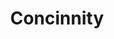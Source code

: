---
layout: startup_page
title: "Concinnity"
id: "concinnitygenetics.com"
permalink: "/concinnityconcinnitygenetics.com04052025/"
website: "https://www.concinnitygenetics.com/"
funding_round: "Seed"
funding_amount: "£3M"
investors: "Eos Advisory, Scottish Enterprise, Old College Capital (OCC), Maven Capital Partners"
about: "Concinnity, a spinout from the University of Edinburgh, is transforming gene therapy safety by designing novel control mechanisms using AI and synthetic biology. Its RNA-based systems enable precise control of gene therapies, even after dosing, allowing for response and reduction of side effects. This technology is considered a significant advancement in the field."
markets: "Biotech, Gene Therapy, AI, Synthetic Biology"
hq: "Edinburgh, City of Edinburgh, United Kingdom"
founded_year: "2021"
linkedin: "https://uk.linkedin.com/company/concinnity-genetics"
twitter: ""
instagram: ""
facebook: ""
crunchbase: "https://www.crunchbase.com/organization/concinnity-genetics"
pitchbook: "https://pitchbook.com/profiles/company/590458-87"

# SEO Optimization
meta_title: "Concinnity - Seed Funding (£3M)"
meta_description: "Concinnity, Concinnity, a spinout from the University of Edinburgh, is transforming gene therapy safety by designing novel control mechanisms using AI and synthet..."
meta_keywords: "Concinnity, Biotech, Gene Therapy, AI, Synthetic Biology, Seed funding"
canonical_url: "https://pkprojectstartups.github.io/projectstartups.com/concinnityconcinnitygenetics.com04052025/"
---